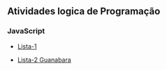 ## Atividades logica de Programação 

### **JavaScript**
- [Lista-1](./Atividade%20%20lista1/)

- [Lista-2 Guanabara](./Atividade%20lista-2-Guanabara/)

